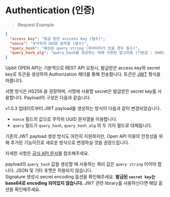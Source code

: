 # Authentication (인증)

> Request Example

```json
{
  "access_key": "발급 받은 acccess key (필수)",
  "nonce": "무작위의 UUID 문자열 (필수)",
  "query_hash": "해싱된 query string (파라미터가 있을 경우 필수)",
  "query_hash_alg": "query_hash를 생성하는 데에 사용한 알고리즘 (기본값 : SHA512)"
}
```

Upbit OPEN API는 기본적으로 REST API 요청시, 발급받은 access key와 secret key로 토큰을 생성하여 Authorization 헤더를 통해 전송합니다. 토큰은 <a href="https://jwt.io">JWT</a> 형식을 따릅니다.

서명 방식은 HS256 을 권장하며, 서명에 사용할 secret은 발급받은 secret key를 사용합니다.
Payload의 구성은 다음과 같습니다.

<aside class="notice">
v1.0.3 업데이트부터 JWT payload를 생성하는 방식이 다음과 같이 변경되었습니다.

<ul>
  <li><code>nonce</code> 필드의 값으로 무작위 UUID 문자열을 이용합니다.</li>
  <li><code>query</code> 필드가 <code>query_hash</code>, <code>query_hash_alg</code> 의 두 가지 필드로 대체됩니다.</li>
</ul>

기존의 JWT payload 생성 방식도 여전히 지원하지만, Open API 이용의 안정성을 위해 추가된 기능이므로 새로운 방식으로 변경하실 것을 권장드립니다.

자세한 사항은 <a href="https://docs.upbit.com/docs">공식 API 문서</a>를 참조해주세요.
</aside>

<aside class="warning">
payload의 <code>query_hash</code> 값을 생성할 때 사용하는 쿼리 값은 <code>query string</code> 이어야 합니다. JSON 및 기타 포멧은 허용되지 않습니다.
</aside>

<aside class="warning">
Signature 생성시 secret encoding 옵션을 확인해주세요. <b>발급된 <code>secret key</code>는 base64로 encoding 되어있지 않습니다.</b> JWT 관련 library를 사용하신다면 해당 옵션을 확인해주세요.
</aside>